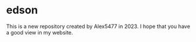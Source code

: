 # edson
This is a new repository created by Alex5477 in 2023.
I hope that you have a good view in my website.
